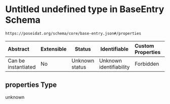 # Untitled undefined type in BaseEntry Schema

```txt
https://poseidat.org/schema/core/base-entry.json#/properties
```




| Abstract            | Extensible | Status         | Identifiable            | Custom Properties | Additional Properties | Access Restrictions | Defined In                                                               |
| :------------------ | ---------- | -------------- | ----------------------- | :---------------- | --------------------- | ------------------- | ------------------------------------------------------------------------ |
| Can be instantiated | No         | Unknown status | Unknown identifiability | Forbidden         | Allowed               | none                | [base-entry.json\*](schemas/core/base-entry.json "open original schema") |

## properties Type

unknown
